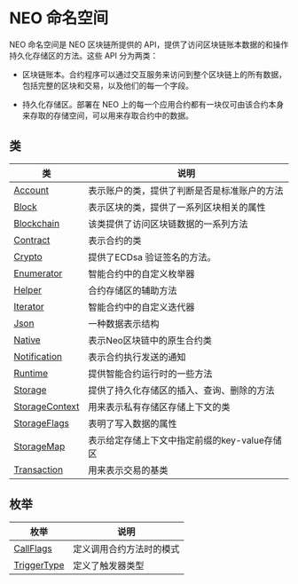 # NEO 命名空间

NEO 命名空间是 NEO 区块链所提供的 API，提供了访问区块链账本数据的和操作持久化存储区的方法。这些 API 分为两类：

- 区块链账本。合约程序可以通过交互服务来访问到整个区块链上的所有数据，包括完整的区块和交易，以及他们的每一个字段。

- 持久化存储区。部署在 NEO 上的每一个应用合约都有一块仅可由该合约本身来存取的存储空间，可以用来存取合约中的数据。


## 类

| 类                                        | 说明                       |
| ---------------------------------------- | ------------------------ |
| [Account](neo/Account.md)                | 表示账户的类，提供了判断是否是标准账户的方法        |
| [Block](neo/Block.md)                    | 表示区块的类，提供了一系列区块相关的属性     |
| [Blockchain](neo/Blockchain.md)          | 该类提供了访问区块链数据的一系列方法       |
| [Contract](neo/Contract.md)              | 表示合约的类                   |
| [Crypto](neo/Crypto.md)              | 提供了ECDsa 验证签名的方法。                   |
| [Enumerator](neo/Enumerator.md)              | 智能合约中的自定义枚举器                   |
| [Helper](neo/Helper.md)              | 合约存储区的辅助方法                   |
| [Iterator](neo/Iterator.md)              | 智能合约中的自定义迭代器                   |
| [Json](neo/Json.md)              | 一种数据表示结构                   |
| [Native](neo/Native.md)              | 表示Neo区块链中的原生合约类                   |
| [Notification](neo/Notification.md)              | 表示合约执行发送的通知                   |
| [Runtime](neo/Runtime.md)                | 提供智能合约运行时的一些方法     |
| [Storage](neo/Storage.md)                | 提供了持久化存储区的插入、查询、删除的方法    |
| [StorageContext](neo/StorageContext.md)  | 用来表示私有存储区存储上下文的类   |
| [StorageFlags](neo/StorageFlags.md)  | 表明了写入数据的属性   |
| [StorageMap](neo/StorageMap.md)  | 表示给定存储上下文中指定前缀的key-value存储区   |
| [Transaction](neo/Transaction.md)        | 用来表示交易的基类                |

## 枚举

| 枚举                                       | 说明                        |
| ---------------------------------------- | ------------------------- |
| [CallFlags](neo/CallFlags.md) | 定义调用合约方法时的模式|
| [TriggerType](neo/TriggerType.md) | 定义了触发器类型 |

